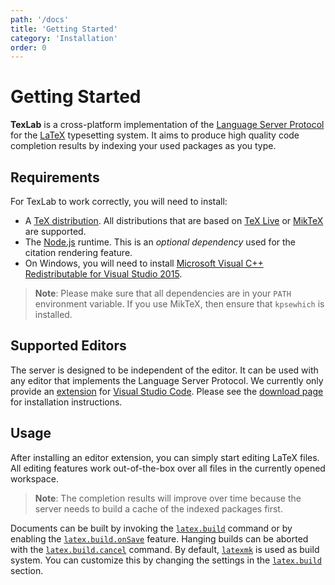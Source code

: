 ```yaml
---
path: '/docs'
title: 'Getting Started'
category: 'Installation'
order: 0
---
```


# Getting Started

**TexLab** is a cross-platform implementation of the [Language Server Protocol](https://microsoft.github.io/language-server-protocol) for the [LaTeX](https://www.latex-project.org/) typesetting system.
It aims to produce high quality code completion results by indexing your used packages as you type.

## Requirements

For TexLab to work correctly, you will need to install:

- A [TeX distribution](https://www.latex-project.org/get/#tex-distributions).
  All distributions that are based on [TeX Live](https://www.tug.org/texlive/) or [MikTeX](https://miktex.org/) are supported.
- The [Node.js](https://nodejs.org/) runtime. This is an _optional dependency_ used for the citation rendering feature.
- On Windows, you will need to install [Microsoft Visual C++ Redistributable for Visual Studio 2015](https://aka.ms/vs/16/release/vc_redist.x64.exe).

> **Note**: Please make sure that all dependencies are in your `PATH` environment variable.
> If you use MikTeX, then ensure that `kpsewhich` is installed.

## Supported Editors

The server is designed to be independent of the editor. It can be used with any editor that implements the Language Server Protocol.
We currently only provide an [extension](https://github.com/latex-lsp/texlab-vscode) for [Visual Studio Code](https://code.visualstudio.com).
Please see the [download page](/#download) for installation instructions.

## Usage

After installing an editor extension, you can simply start editing LaTeX files.
All editing features work out-of-the-box over all files in the currently opened workspace.

> **Note**: The completion results will improve over time because the server needs to build a cache of the indexed packages first.

Documents can be built by invoking the [`latex.build`](/docs/reference/commands#latexbuild) command
or by enabling the [`latex.build.onSave`](/docs/reference/configuration#latexbuildonsave) feature.
Hanging builds can be aborted with the [`latex.build.cancel`](/docs/reference/commands#latexbuildcancel) command.
By default, [`latexmk`](https://ctan.org/pkg/latexmk?lang=en) is used as build system.
You can customize this by changing the settings in the [`latex.build`](/docs/reference/configuration#latexbuildexecutable) section.
